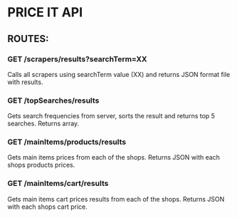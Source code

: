 # PRICE IT API

## ROUTES:

### GET /scrapers/results?searchTerm=XX

Calls all scrapers using searchTerm value (XX) and returns JSON format file with results.

### GET /topSearches/results

Gets search frequencies from server, sorts the result and returns top 5 searches. Returns array.

### GET /mainItems/products/results

Gets main items prices from each of the shops. Returns JSON with each shops products prices.

### GET /mainItems/cart/results

Gets main items cart prices results from each of the shops. Returns JSON with each shops cart price.
